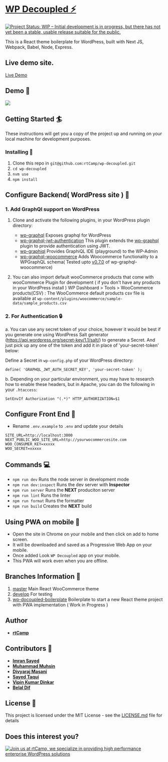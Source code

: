 # <a href="https://wp-decoupled-git-master-rtcamp.vercel.app/" target="_blank"> WP Decoupled :zap: </a> 

[![Project Status: WIP – Initial development is in progress, but there has not yet been a stable, usable release suitable for the public.](https://www.repostatus.org/badges/latest/wip.svg)](https://www.repostatus.org/#wip)

This is a React theme boilerplate for WordPress, built with Next JS, Webpack, Babel, Node, Express.

## Live demo site.
[Live Demo](https://wp-decoupled-git-master.rtcamp.vercel.app/)

## Demo :movie_camera:

![](demo.gif)

## Getting Started :surfer:

These instructions will get you a copy of the project up and running on your local machine for development purposes.


### Installing :wrench:

1. Clone this repo in `git@github.com:rtCamp/wp-decoupled.git`
2. `cd wp-decoupled`
3. `nvm use`
4. `npm install`

## Configure Backend( WordPress site ) :wrench:

### 1. Add GraphQl support on WordPress

1. Clone and activate the following plugins, in your WordPress plugin directory:
	* [wp-graphql](https://github.com/wp-graphql/wp-graphql) Exposes graphql for WordPress
	* [wp-graphql-jwt-authentication](https://github.com/wp-graphql/wp-graphql-jwt-authentication) This plugin extends the [wp-graphql](https://github.com/wp-graphql/wp-graphql) plugin to provide authentication using JWT.
	* [wp-graphiql](https://github.com/wp-graphql/wp-graphiql) Provides GraphiQL IDE (playground) to the WP-Admin
	* [wp-graphql-woocommerce](https://github.com/wp-graphql/wp-graphql-woocommerce) Adds Woocommerce functionality to a WPGraphQL schema( Tested upto [v0.7.0](https://github.com/wp-graphql/wp-graphql-woocommerce/releases/tag/v0.7.0) of wp-graphql-woocommerce)

	
2. You can also import default wooCommerce products that come with wooCommerce Plugin for development ( if you don't have any products in your WordPress install )
   WP Dashboard > Tools > WooCommerce products(CSV) : The WooCommerce default products csv file is available at `wp-content/plugins/woocommerce/sample-data/sample_products.csv`   	
   
### 2. For Authentication :lock:

a. You can use any secret token of your choice, however it would be best if you generate one using WordPress Salt generator (https://api.wordpress.org/secret-key/1.1/salt/) to generate a Secret.
And just pick up any one of the token and add it in place of 'your-secret-token' below:
   
   Define a Secret in `wp-config.php` of your WordPress directory:
   ```
   define( 'GRAPHQL_JWT_AUTH_SECRET_KEY', 'your-secret-token' );
   ```  

b. Depending on your particular environment, you may have to research how to enable these headers, but in Apache, you can do the following in your `.htaccess`:
   
   ```
   SetEnvIf Authorization "(.*)" HTTP_AUTHORIZATION=$1
   ```

## Configure Front End :wrench:

* Rename `.env.example` to `.env` and update your details

```
SITE_URL=http://localhost:3000
NEXT_PUBLIC_WOO_SITE_URL=http://yourwocommercesite.com
WOO_CONSUMER_KEY=xxxxx
WOO_SECRET=xxxxx
```


## Commands :computer:

* `npm run dev` Runs the node server in development mode
* `npm run dev:inspect` Runs the dev server with **Inspector**
* `npm run server` Runs the **NEXT** produciton server
* `npm run lint` Runs the linter
* `npm run format` Runs the formatter
* `npm run build` Creates the **NEXT** build

## Using PWA on mobile :iphone:

* Open the site in Chrome on your mobile and then click on add to home screen.
* It will be downloaded and saved as a Progressive Web App on your mobile.
* Once added Look `WP Decoupled` app on your mobile.
* This PWA will work even when you are offline. 

## Branches Information :seedling:

1. [master](https://github.com/rtCamp/wp-decoupled/tree/master) Main React WooCommerce theme
2. [develop](https://github.com/rtCamp/wp-decoupled/tree/develop) For testing
2. [wp-docoupled-boilerplate](https://github.com/rtCamp/wp-decoupled/tree/wp-decoupled-boilerplate) Boilerplate to start a new React theme project with PWA implementation ( Work in Progress )

## Author

* **[rtCamp](https://rtcamp.com)**

## Contributors :bust_in_silhouette:

* **[Imran Sayed](https://github.com/imranhsayed)**
* **[Muhammad Muhsin](https://github.com/m-muhsin)**
* **[Divyaraj Masani](https://github.com/divyarajmasani)**
* **[Sayed Taqui](https://github.com/sayedtaqui)**
* **[Vipin Kumar Dinkar](https://github.com/nicestrudeguy)**
* **[Belal Dif](https://github.com/bilouStrike)**

## License :page_with_curl:

This project is licensed under the MIT License - see the [LICENSE.md](LICENSE.md) file for details

## Does this interest you?

<a href="https://rtcamp.com/"><img src="https://rtcamp.com/wp-content/uploads/sites/2/2019/04/github-banner@2x.png" alt="Join us at rtCamp, we specialize in providing high performance enterprise WordPress solutions"></a>
